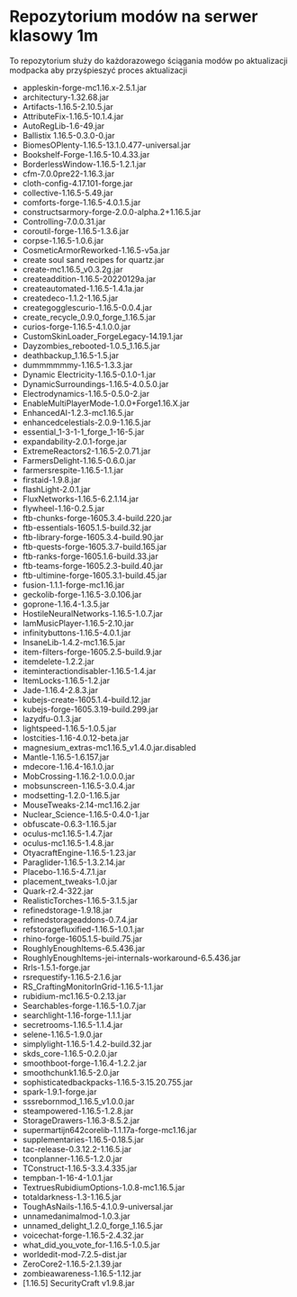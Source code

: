 # **Repozytorium modów na serwer klasowy 1m**

To repozytorium służy do każdorazowego ściągania modów po aktualizacji modpacka aby przyśpieszyć proces aktualizacji

 - appleskin-forge-mc1.16.x-2.5.1.jar
 - architectury-1.32.68.jar
 - Artifacts-1.16.5-2.10.5.jar
 - AttributeFix-1.16.5-10.1.4.jar
 - AutoRegLib-1.6-49.jar
 - Ballistix 1.16.5-0.3.0-0.jar
 - BiomesOPlenty-1.16.5-13.1.0.477-universal.jar
 - Bookshelf-Forge-1.16.5-10.4.33.jar
 - BorderlessWindow-1.16.5-1.2.1.jar
 - cfm-7.0.0pre22-1.16.3.jar
 - cloth-config-4.17.101-forge.jar
 - collective-1.16.5-5.49.jar
 - comforts-forge-1.16.5-4.0.1.5.jar
 - constructsarmory-forge-2.0.0-alpha.2+1.16.5.jar
 - Controlling-7.0.0.31.jar
 - coroutil-forge-1.16.5-1.3.6.jar
 - corpse-1.16.5-1.0.6.jar
 - CosmeticArmorReworked-1.16.5-v5a.jar
 - create soul sand recipes for quartz.jar
 - create-mc1.16.5_v0.3.2g.jar
 - createaddition-1.16.5-20220129a.jar
 - createautomated-1.16.5-1.4.1a.jar
 - createdeco-1.1.2-1.16.5.jar
 - creategogglescurio-1.16.5-0.0.4.jar
 - create_recycle_0.9.0_forge_1.16.5.jar
 - curios-forge-1.16.5-4.1.0.0.jar
 - CustomSkinLoader_ForgeLegacy-14.19.1.jar
 - Dayzombies_rebooted-1.0.5_1.16.5.jar
 - deathbackup_1.16.5-1.5.jar
 - dummmmmmy-1.16.5-1.3.3.jar
 - Dynamic Electricity-1.16.5-0.1.0-1.jar
 - DynamicSurroundings-1.16.5-4.0.5.0.jar
 - Electrodynamics-1.16.5-0.5.0-2.jar
 - EnableMultiPlayerMode-1.0.0+Forge1.16.X.jar
 - EnhancedAI-1.2.3-mc1.16.5.jar
 - enhancedcelestials-2.0.9-1.16.5.jar
 - essential_1-3-1-1_forge_1-16-5.jar
 - expandability-2.0.1-forge.jar
 - ExtremeReactors2-1.16.5-2.0.71.jar
 - FarmersDelight-1.16.5-0.6.0.jar
 - farmersrespite-1.16.5-1.1.jar
 - firstaid-1.9.8.jar
 - flashLight-2.0.1.jar
 - FluxNetworks-1.16.5-6.2.1.14.jar
 - flywheel-1.16-0.2.5.jar
 - ftb-chunks-forge-1605.3.4-build.220.jar
 - ftb-essentials-1605.1.5-build.32.jar
 - ftb-library-forge-1605.3.4-build.90.jar
 - ftb-quests-forge-1605.3.7-build.165.jar
 - ftb-ranks-forge-1605.1.6-build.33.jar
 - ftb-teams-forge-1605.2.3-build.40.jar
 - ftb-ultimine-forge-1605.3.1-build.45.jar
 - fusion-1.1.1-forge-mc1.16.jar
 - geckolib-forge-1.16.5-3.0.106.jar
 - goprone-1.16.4-1.3.5.jar
 - HostileNeuralNetworks-1.16.5-1.0.7.jar
 - IamMusicPlayer-1.16.5-2.10.jar
 - infinitybuttons-1.16.5-4.0.1.jar
 - InsaneLib-1.4.2-mc1.16.5.jar
 - item-filters-forge-1605.2.5-build.9.jar
 - itemdelete-1.2.2.jar
 - iteminteractiondisabler-1.16.5-1.4.jar
 - ItemLocks-1.16.5-1.2.jar
 - Jade-1.16.4-2.8.3.jar
 - kubejs-create-1605.1.4-build.12.jar
 - kubejs-forge-1605.3.19-build.299.jar
 - lazydfu-0.1.3.jar
 - lightspeed-1.16.5-1.0.5.jar
 - lostcities-1.16-4.0.12-beta.jar
 - magnesium_extras-mc1.16.5_v1.4.0.jar.disabled
 - Mantle-1.16.5-1.6.157.jar
 - mdecore-1.16.4-16.1.0.jar
 - MobCrossing-1.16.2-1.0.0.0.jar
 - mobsunscreen-1.16.5-3.0.4.jar
 - modsetting-1.2.0-1.16.5.jar
 - MouseTweaks-2.14-mc1.16.2.jar
 - Nuclear_Science-1.16.5-0.4.0-1.jar
 - obfuscate-0.6.3-1.16.5.jar
 - oculus-mc1.16.5-1.4.7.jar
 - oculus-mc1.16.5-1.4.8.jar
 - OtyacraftEngine-1.16.5-1.23.jar
 - Paraglider-1.16.5-1.3.2.14.jar
 - Placebo-1.16.5-4.7.1.jar
 - placement_tweaks-1.0.jar
 - Quark-r2.4-322.jar
 - RealisticTorches-1.16.5-3.1.5.jar
 - refinedstorage-1.9.18.jar
 - refinedstorageaddons-0.7.4.jar
 - refstoragefluxified-1.16.5-1.0.1.jar
 - rhino-forge-1605.1.5-build.75.jar
 - RoughlyEnoughItems-6.5.436.jar
 - RoughlyEnoughItems-jei-internals-workaround-6.5.436.jar
 - Rrls-1.5.1-forge.jar
 - rsrequestify-1.16.5-2.1.6.jar
 - RS_CraftingMonitorInGrid-1.16.5-1.1.jar
 - rubidium-mc1.16.5-0.2.13.jar
 - Searchables-forge-1.16.5-1.0.7.jar
 - searchlight-1.16-forge-1.1.1.jar
 - secretrooms-1.16.5-1.1.4.jar
 - selene-1.16.5-1.9.0.jar
 - simplylight-1.16.5-1.4.2-build.32.jar
 - skds_core-1.16.5-0.2.0.jar
 - smoothboot-forge-1.16.4-1.2.2.jar
 - smoothchunk1.16.5-2.0.jar
 - sophisticatedbackpacks-1.16.5-3.15.20.755.jar
 - spark-1.9.1-forge.jar
 - sssrebornmod_1.16.5_v1.0.0.jar
 - steampowered-1.16.5-1.2.8.jar
 - StorageDrawers-1.16.3-8.5.2.jar
 - supermartijn642corelib-1.1.17a-forge-mc1.16.jar
 - supplementaries-1.16.5-0.18.5.jar
 - tac-release-0.3.12.2-1.16.5.jar
 - tconplanner-1.16.5-1.2.0.jar
 - TConstruct-1.16.5-3.3.4.335.jar
 - tempban-1-16-4-1.0.1.jar
 - TextruesRubidiumOptions-1.0.8-mc1.16.5.jar
 - totaldarkness-1.3-1.16.5.jar
 - ToughAsNails-1.16.5-4.1.0.9-universal.jar
 - unnamedanimalmod-1.0.3.jar
 - unnamed_delight_1.2.0_forge_1.16.5.jar
 - voicechat-forge-1.16.5-2.4.32.jar
 - what_did_you_vote_for-1.16.5-1.0.5.jar
 - worldedit-mod-7.2.5-dist.jar
 - ZeroCore2-1.16.5-2.1.39.jar
 - zombieawareness-1.16.5-1.12.jar
 - [1.16.5] SecurityCraft v1.9.8.jar
